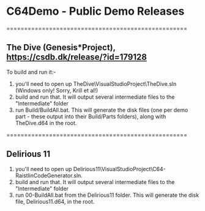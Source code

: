 # C64Demo - Public Demo Releases

===================================================

The Dive (Genesis*Project), https://csdb.dk/release/?id=179128
--------

To build and run it:-

1) you'll need to open up TheDive\VisualStudioProject\TheDive.sln (Windows only! Sorry, Krill et al!)
2) build and run that. It will output several intermediate files to the "Intermediate" folder
3) run Build/BuildAll.bat. This will generate the disk files (one per demo part - these output into their Build/Parts folders), along with TheDive.d64 in the root.

===================================================

Delirious 11
------------

1) you'll need to open up Delirious11\VisualStudioProject\C64-RaistlinCodeGenerator.sln.
2) build and run that. It will output several intermediate files to the "Intermediate" folder
3) run 00-BuildAll.bat from the Delirious11 folder. This will generate the disk file, Delirious11.d64, in the root.